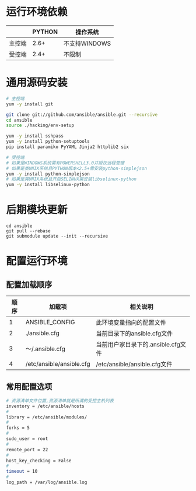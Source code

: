 # 运行环境依赖

|        | PYTHON | 操作系统      |
| ------ | :----- | ------------- |
| 主控端 | 2.6+   | 不支持WINDOWS |
| 受控端 | 2.4+   | 不限制        |

# 通用源码安装

```bash
# 主控端
yum -y install git

git clone git://github.com/ansible/ansible.git --recursive
cd ansible
source ./hacking/env-setup

yum -y install sshpass
yum -y install python-setuptools
pip install paramiko PyYAML Jinja2 httplib2 six

# 受控端
# 如果是WINDOWS系统需有POWERSHELL3.0并授权远程管理
# 如果是类UNIX系统且PYTHON版本<2.5+需安装python-simplejson
yum -y install python-simplejson
# 如果是类UNIX系统且开启SELINUX需安装libselinux-python
yum -y install libselinux-python
```

# 后期模块更新

```
cd ansible
git pull --rebase
git submodule update --init --recursive
```

# 配置运行环境

## 配置加载顺序

| 顺序 | 加载项                   | 相关说明                           |
| ---- | ------------------------ | ---------------------------------- |
| 1    | ANSIBLE_CONFIG           | 此环境变量指向的配置文件           |
| 2    | ./ansible.cfg            | 当前目录下的ansible.cfg文件        |
| 3    | ～/.ansible.cfg          | 当前用户家目录下的.ansible.cfg文件 |
| 4    | /etc/ansible/ansible.cfg | /etc/ansible/ansible.cfg文件       |

## 常用配置选项

```bash
# 资源清单文件位置,资源清单就是所谓的受控主机列表
inventory = /etc/ansible/hosts
# 
library = /etc/ansible/modules/
# 
forks = 5
#
sudo_user = root
# 
remote_port = 22
# 
host_key_checking = False
# 
timeout = 10
# 
log_path = /var/log/ansible.log
```

